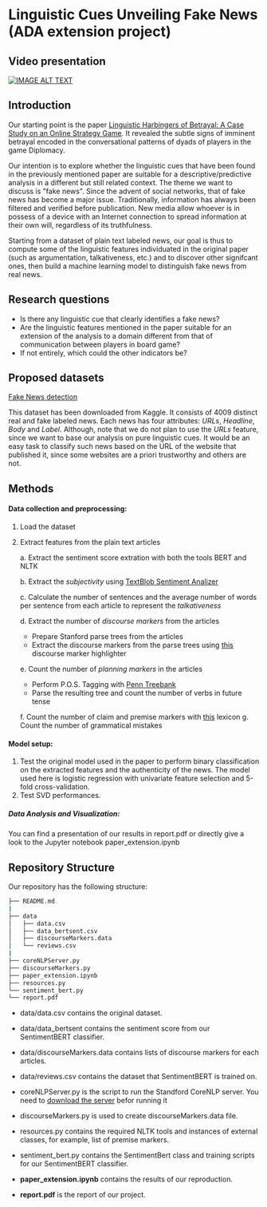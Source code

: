 # Linguistic Cues Unveiling Fake News (ADA extension project)

## Video presentation

[![IMAGE ALT TEXT](http://img.youtube.com/vi/i04Q7n0jPUQ/0.jpg)](http://www.youtube.com/watch?v=i04Q7n0jPUQ "Linguistic cues unveiling fake news (by ThOT)")

## Introduction

Our starting point is the paper [Linguistic Harbingers of Betrayal: A Case Study on an Online Strategy Game](https://arxiv.org/abs/1506.04744). It revealed the subtle signs of imminent betrayal encoded in the conversational patterns of dyads of players in the game Diplomacy. 

Our intention is to explore whether the linguistic cues that have been found in the previously mentioned paper are suitable for a descriptive/predictive analysis in a different but still related context. The theme we want to discuss is "fake news". Since the advent of social networks, that of fake news has become a major issue. Traditionally, information has always been filtered and verified before publication. New media allow whoever is in possess of a device with an Internet connection to spread information at their own will, regardless of its truthfulness.

Starting from a dataset of plain text labeled news, our goal is thus to compute some of the linguistic features individuated in the original paper (such as argumentation, talkativeness, etc.) and to discover other signifcant ones, then build a machine learning model to distinguish fake news from real news.


## Research questions 

- Is there any linguistic cue that clearly identifies a fake news?
- Are the linguistic features mentioned in the paper suitable for an extension of the analysis to a domain different from that of communication between players in board game? 
- If not entirely, which could the other indicators be?

## Proposed datasets

[Fake News detection](https://www.kaggle.com/jruvika/fake-news-detection)

This dataset has been downloaded from Kaggle. It consists of 4009 distinct real and fake labeled news. Each news has four attributes: *URLs*, *Headline*, *Body* and *Label*. Although, note that we do not plan to use the *URLs* feature, since we want to base our analysis on pure linguistic cues. It would be an easy task to classify such news based on the URL of the website that published it, since some websites are a priori trustworthy and others are not.    

## Methods 

#### Data collection and preprocessing:

1. Load the dataset

2. Extract features from the plain text articles

   a. Extract the sentiment score extration with both the tools BERT and NLTK
   
   b. Extract the *subjectivity* using [TextBlob Sentiment Analizer](https://planspace.org/20150607-textblob_sentiment/)

   c. Calculate the number of sentences and the average number of words per sentence from each article to represent the *talkativeness*

   d. Extract the number of *discourse markers* from the articles

      * Prepare Stanford parse trees from the articles
      * Extract the discourse markers from the parse trees using [this](https://github.com/erzaliator/DiscourseMarker) discourse marker highlighter

   e. Count the number of *planning markers* in the articles

      * Perform P.O.S. Tagging with [Penn Treebank](https://www.ling.upenn.edu/courses/Fall_2003/ling001/penn_treebank_pos.html)
      * Parse the resulting tree and count the number of verbs in future tense

   f. Count the number of claim and premise markers with [this](https://academic.csuohio.edu/polen/LC9_Help/1/11pcindicators.htm) lexicon
   g. Count the number of grammatical mistakes

#### Model setup:

 1. Test the original model used in the paper to perform binary classification on the extracted features and the authenticity of the news. The model used here is logistic regression with univariate feature selection and 5-fold cross-validation.
 2. Test SVD performances.

##### Data Analysis and Visualization:

You can find a presentation of our results in report.pdf or directly give a look to the Jupyter notebook paper_extension.ipynb

## Repository Structure

Our repository has the following structure:
```bash
├── README.md
|
├── data
│   ├── data.csv
│   ├── data_bertsent.csv
│   ├── discourseMarkers.data
│   └── reviews.csv
|
├── coreNLPServer.py
├── discourseMarkers.py
├── paper_extension.ipynb
├── resources.py
└── sentiment_bert.py
└── report.pdf
```

* data/data.csv contains the original dataset.
* data/data_bertsent contains the sentiment score from our SentimentBERT classifier.
* data/discourseMarkers.data contains lists of discourse markers for each articles.
* data/reviews.csv contains the dataset that SentimentBERT is trained on.

* coreNLPServer.py is the script to run the Standford CoreNLP server. You need to [download the server](https://stanfordnlp.github.io/CoreNLP/download.html) befor running it
* discourseMarkers.py is used to create discourseMarkers.data file.
* resources.py contains the required NLTK tools and instances of external classes, for example, list of premise markers.
* sentiment_bert.py contains the SentimentBert class and training scripts for our SentimentBERT classifier.
* **paper_extension.ipynb** contains the results of our reproduction.
* **report.pdf** is the report of our project.
